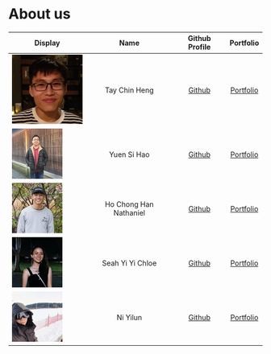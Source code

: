 # About us

Display | Name | Github Profile | Portfolio 
--------|:----:|:--------------:|:---------:
![](team/images/profilePicture_chinheng.jpg) | Tay Chin Heng | [Github](https://github.com/dozenmatter) | [Portfolio](team/dozenmatter.md)
![](team/images/profilePicture_sihao.jpg) | Yuen Si Hao | [Github](https://github.com/yuen-sihao) | [Portfolio](team/yuen-sihao.md)
![](team/images/profilePicture_nathaniel.jpg) | Ho Chong Han Nathaniel | [Github](https://github.com/nat-ho) | [Portfolio](team/nat-ho.md)
![](team/images/profilePicture_chloe.jpg) | Seah Yi Yi Chloe | [Github](https://github.com/chloesyy) | [Portfolio](team/chloesyy.md)
![](team/images/profilePicture_yilun.jpg) | Ni Yilun | [Github](https://github.com/lunzard) | [Portfolio](team/johndoe.md)